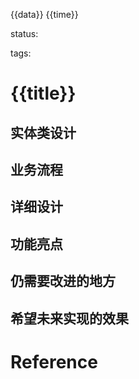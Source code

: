 {{data}}    {{time}}

status: 

tags:  

# {{title}}

## 实体类设计


## 业务流程


## 详细设计


## 功能亮点


## 仍需要改进的地方


## 希望未来实现的效果


# Reference

